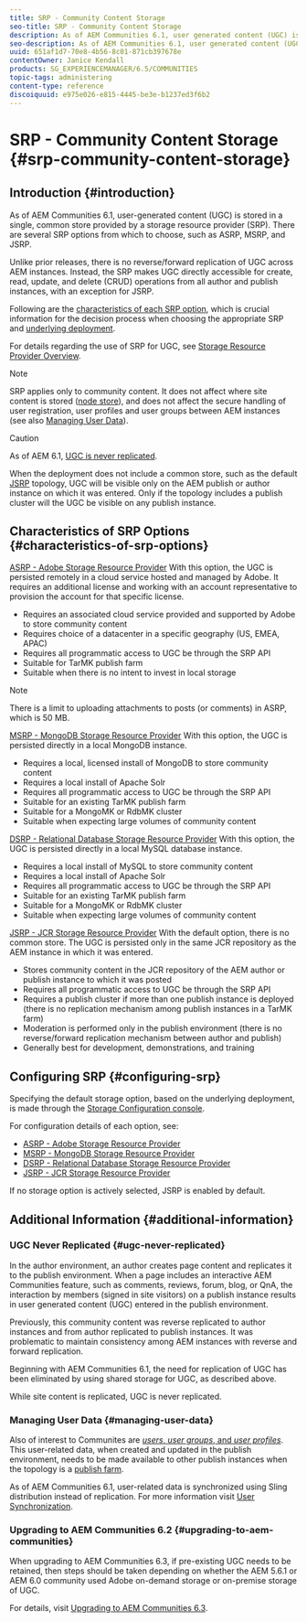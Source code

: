 ```yaml
---
title: SRP - Community Content Storage
seo-title: SRP - Community Content Storage
description: As of AEM Communities 6.1, user generated content (UGC) is stored in a single, common store provided by a storage resource provider (SRP)
seo-description: As of AEM Communities 6.1, user generated content (UGC) is stored in a single, common store provided by a storage resource provider (SRP)
uuid: 651af1d7-70e8-4b56-8c01-871cb397678e
contentOwner: Janice Kendall
products: SG_EXPERIENCEMANAGER/6.5/COMMUNITIES
topic-tags: administering
content-type: reference
discoiquuid: e975e026-e815-4445-be3e-b1237ed3f6b2
---
```


# SRP - Community Content Storage {#srp-community-content-storage}

## Introduction {#introduction}

As of AEM Communities 6.1, user-generated content (UGC) is stored in a single, common store provided by a storage resource provider (SRP). There are several SRP options from which to choose, such as ASRP, MSRP, and JSRP.

Unlike prior releases, there is no reverse/forward replication of UGC across AEM instances. Instead, the SRP makes UGC directly accessible for create, read, update, and delete (CRUD) operations from all author and publish instances, with an exception for JSRP.

Following are the [characteristics of each SRP option](#characteristics-of-srp-options), which is crucial information for the decision process when choosing the appropriate SRP and [underlying deployment](topologies.md).

For details regarding the use of SRP for UGC, see [Storage Resource Provider Overview](srp.md).

>[!NOTE]
>
>SRP applies only to community content. It does not affect where site content is stored ([node store](../../help/sites-deploying/data-store-config.md)), and does not affect the secure handling of user registration, user profiles and user groups between AEM instances (see also [Managing User Data](#managing-user-data)).

>[!CAUTION]
>
>As of AEM 6.1, [UGC is never replicated](#ugc-never-replicated).
>
>When the deployment does not include a common store, such as the default [JSRP](topologies.md#jsrp) topology, UGC will be visible only on the AEM publish or author instance on which it was entered. Only if the topology includes a publish cluster will the UGC be visible on any publish instance.

## Characteristics of SRP Options {#characteristics-of-srp-options}

[ASRP - Adobe Storage Resource Provider](asrp.md)
With this option, the UGC is persisted remotely in a cloud service hosted and managed by Adobe. It requires an additional license and working with an account representative to provision the account for that specific license.

* Requires an associated cloud service provided and supported by Adobe to store community content
* Requires choice of a datacenter in a specific geography (US, EMEA, APAC)
* Requires all programmatic access to UGC be through the SRP API
* Suitable for TarMK publish farm
* Suitable when there is no intent to invest in local storage

>[!NOTE]
>
>There is a limit to uploading attachments to posts (or comments) in ASRP, which is 50 MB.

[MSRP - MongoDB Storage Resource Provider](msrp.md)
With this option, the UGC is persisted directly in a local MongoDB instance.

* Requires a local, licensed install of MongoDB to store community content
* Requires a local install of Apache Solr
* Requires all programmatic access to UGC be through the SRP API
* Suitable for an existing TarMK publish farm
* Suitable for a MongoMK or RdbMK cluster
* Suitable when expecting large volumes of community content

[DSRP - Relational Database Storage Resource Provider](dsrp.md)
With this option, the UGC is persisted directly in a local MySQL database instance.

* Requires a local install of MySQL to store community content
* Requires a local install of Apache Solr
* Requires all programmatic access to UGC be through the SRP API
* Suitable for an existing TarMK publish farm
* Suitable for a MongoMK or RdbMK cluster
* Suitable when expecting large volumes of community content

[JSRP - JCR Storage Resource Provider](jsrp.md)
With the default option, there is no common store. The UGC is persisted only in the same JCR repository as the AEM instance in which it was entered.

* Stores community content in the JCR repository of the AEM author or publish instance to which it was posted
* Requires all programmatic access to UGC be through the SRP API
* Requires a publish cluster if more than one publish instance is deployed (there is no replication mechanism among publish instances in a TarMK farm)
* Moderation is performed only in the publish environment  (there is no reverse/forward replication mechanism between author and publish)
* Generally best for development, demonstrations, and training

## Configuring SRP {#configuring-srp}

Specifying the default storage option, based on the underlying deployment, is made through the [Storage Configuration console](srp-config.md).

For configuration details of each option, see:

* [ASRP - Adobe Storage Resource Provider](asrp.md)
* [MSRP - MongoDB Storage Resource Provider](msrp.md)
* [DSRP - Relational Database Storage Resource Provider](dsrp.md)
* [JSRP - JCR Storage Resource Provider](jsrp.md)

If no storage option is actively selected, JSRP is enabled by default.

## Additional Information {#additional-information}

### UGC Never Replicated {#ugc-never-replicated}

In the author environment, an author creates page content and replicates it to the publish environment. When a page includes an interactive AEM Communities feature, such as comments, reviews, forum, blog, or QnA, the interaction by members (signed in site visitors) on a publish instance results in user generated content (UGC) entered in the publish environment.

Previously, this community content was reverse replicated to author instances and from author replicated to publish instances. It was problematic to maintain consistency among AEM instances with reverse and forward replication.

Beginning with AEM Communities 6.1, the need for replication of UGC has been eliminated by using shared storage for UGC, as described above.

While site content is replicated, UGC is never replicated.

### Managing User Data {#managing-user-data}

Also of interest to Communites are [*users*, *user groups*, and *user profiles*](users.md). This user-related data, when created and updated in the publish environment, needs to be made available to other publish instances when the topology is a [publish farm](../../help/sites-deploying/recommended-deploys.md#tarmk-farm).

As of AEM Communities 6.1, user-related data is synchronized using Sling distribution instead of replication. For more information visit [User Synchronization](sync.md).

### Upgrading to AEM Communities 6.2 {#upgrading-to-aem-communities}

When upgrading to AEM Communities 6.3, if pre-existing UGC needs to be retained, then steps should be taken depending on whether the AEM 5.6.1 or AEM 6.0 community used Adobe on-demand storage or on-premise storage of UGC.

For details, visit [Upgrading to AEM Communities 6.3](upgrade.md).
